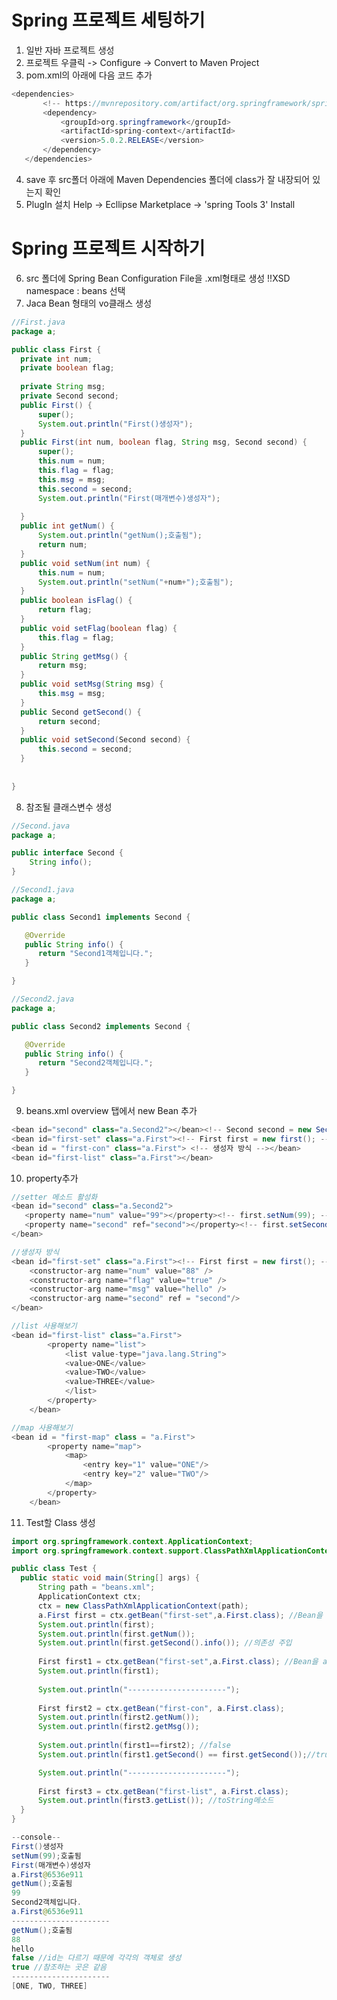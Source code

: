 
# Spring 프로젝트 세팅하기
 1. 일반 자바 프로젝트 생성
 2. 프로젝트 우클릭 -> Configure -> Convert to Maven Project
 3. pom.xml의 <version>아래에 다음 코드 추가
 ```java
<dependencies>
		<!-- https://mvnrepository.com/artifact/org.springframework/spring-context -->
		<dependency>
			<groupId>org.springframework</groupId>
			<artifactId>spring-context</artifactId>
			<version>5.0.2.RELEASE</version>
		</dependency>
	</dependencies>
```
 4. save 후 src폴더 아래에 Maven Dependencies 폴더에 class가 잘 내장되어 있는지 확인
 5. PlugIn 설치 
 Help -> Ecllipse Marketplace -> 'spring Tools 3' Install

# Spring 프로젝트 시작하기
 6. src 폴더에 Spring Bean Configuration File을 .xml형태로 생성
  !!XSD namespace : beans 선택
 7. Jaca Bean 형태의 vo클래스 생성

  ```java
  //First.java
  package a;

public class First {
	private int num;
	private boolean flag;
	
	private String msg;
	private Second second;
	public First() {
		super();
		System.out.println("First()생성자");
	}
	public First(int num, boolean flag, String msg, Second second) {
		super();
		this.num = num;
		this.flag = flag;
		this.msg = msg;
		this.second = second;
		System.out.println("First(매개변수)생성자");
	
	}
	public int getNum() {
		System.out.println("getNum();호출됨");
		return num;
	}
	public void setNum(int num) {
		this.num = num;
		System.out.println("setNum("+num+");호출됨");
	}
	public boolean isFlag() {
		return flag;
	}
	public void setFlag(boolean flag) {
		this.flag = flag;
	}
	public String getMsg() {
		return msg;
	}
	public void setMsg(String msg) {
		this.msg = msg;
	}
	public Second getSecond() {
		return second;
	}
	public void setSecond(Second second) {
		this.second = second;
	}
	
	
}
```
8. 참조될 클래스변수 생성
```java
//Second.java
package a;

public interface Second {
	String info();
}
```
```java
//Second1.java
package a;

public class Second1 implements Second {

   @Override
   public String info() {
      return "Second1객체입니다.";
   }

}
```
```java
//Second2.java
package a;

public class Second2 implements Second {

   @Override
   public String info() {
      return "Second2객체입니다.";
   }

}
 ```
 9. beans.xml overview 탭에서  new Bean 추가

  ```java
 <bean id="second" class="a.Second2"></bean><!-- Second second = new Second1(); -->
<bean id="first-set" class="a.First"><!-- First first = new first(); --></bean>
<bean id = "first-con" class="a.First"> <!-- 생성자 방식 --></bean>
<bean id="first-list" class="a.First"></bean>
```		
 10. property추가

  ```java
  //setter 메소드 활성화
 <bean id="second" class="a.Second2">
	 <property name="num" value="99"></property><!-- first.setNum(99); -->
	 <property name="second" ref="second"></property><!-- first.setSecond(second); -->
</bean>
 ```
```java
//생성자 방식
<bean id="first-set" class="a.First"><!-- First first = new first(); -->
	<constructor-arg name="num" value="88" />
	<constructor-arg name="flag" value="true" />
	<constructor-arg name="msg" value="hello" />
	<constructor-arg name="second" ref = "second"/>
</bean>
```
```java
//list 사용해보기
<bean id="first-list" class="a.First">
		<property name="list">
			<list value-type="java.lang.String">
			<value>ONE</value> 
			<value>TWO</value> 
			<value>THREE</value> 
			</list>
		</property>
	</bean>
```
```java
//map 사용해보기
<bean id = "first-map" class = "a.First">
		<property name="map">
			<map>
				<entry key="1" value="ONE"/>
				<entry key="2" value="TWO"/>
			</map>
		</property>
	</bean>
```	
 11. Test할 Class  생성
  ```java
 import org.springframework.context.ApplicationContext;
import org.springframework.context.support.ClassPathXmlApplicationContext;

public class Test {
	public static void main(String[] args) {
		String path = "beans.xml";
		ApplicationContext ctx;
		ctx = new ClassPathXmlApplicationContext(path);
		a.First first = ctx.getBean("first-set",a.First.class); //Bean을 a.First 클래스로 다운 캐스팅.
		System.out.println(first);
		System.out.println(first.getNum());
		System.out.println(first.getSecond().info()); //의존성 주입 
		
		First first1 = ctx.getBean("first-set",a.First.class); //Bean을 a.First 클래스로 다운 캐스팅.
		System.out.println(first1);
		
		System.out.println("----------------------");
		
		First first2 = ctx.getBean("first-con", a.First.class);
		System.out.println(first2.getNum());
		System.out.println(first2.getMsg());
		
		System.out.println(first1==first2); //false
		System.out.println(first1.getSecond() == first.getSecond());//true

		System.out.println("----------------------");
		
		First first3 = ctx.getBean("first-list", a.First.class);
		System.out.println(first3.getList()); //toString메소드
	}
}
```
```java
--console--
First()생성자
setNum(99);호출됨
First(매개변수)생성자
a.First@6536e911
getNum();호출됨
99
Second2객체입니다.
a.First@6536e911
----------------------
getNum();호출됨
88
hello
false //id는 다르기 때문에 각각의 객체로 생성
true //참조하는 곳은 같음
----------------------
[ONE, TWO, THREE]
```
  
   
<!--stackedit_data:
eyJoaXN0b3J5IjpbLTU3NTkyNjQ1MSwxMTczMzc3NDcxLDk2Nz
gzNDg1MCwtODQ5NzM0MjE3LC02MTE3MzQ3MTUsMTEzMTIyMDcz
OSwtMTUwOTY0MjM3MywxNTQ5ODMxNjIwLC0zMDc3MTUyODQsMT
k4MjEzNDQyOSwtMTk2NDkwOTg0MywtNDAzODYyMDAzLC0yNjIx
NzQ5NTksLTQ4MjQwMjIyOCw1NTg1NDk5MzgsLTY1MTU3NDA4OF
19
-->